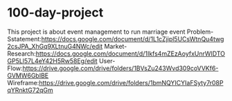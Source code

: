 # 100-day-project
This project is about event management to run marriage event
Problem-Sstatement:https://docs.google.com/document/d/1L1cZjipl5UCsWtnQu4twg2csJPA_XhGq9XLtnuG4NWc/edit
Market-Research:https://docs.google.com/document/d/1Ikfs4mZEzAoyfxUnrWIDTOGP5Ll57L4eY42H5Rw58Eg/edit
User-Flow:https://drive.google.com/drive/folders/1BVsZu243Wvd309coVVKf6-GVMW6GbIBE
Wireframe:https://drive.google.com/drive/folders/1bmNQYICYIaFSyty7r08PqYRnktG72qGm
